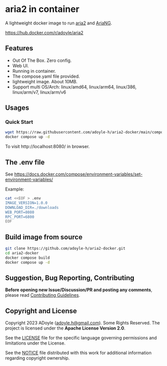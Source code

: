 # aria2 in container

A lightweight docker image to run [aria2](https://github.com/aria2/aria2) and [AriaNG](https://github.com/mayswind/AriaNg).

https://hub.docker.com/r/adoyle/aria2

## Features

- Out Of The Box. Zero config.
- Web UI.
- Running in container.
- The compose.yaml file provided.
- lightweight image. About 10MB.
- Support multi OS/Arch: linux/amd64, linux/arm64, linux/386, linux/arm/v7, linux/arm/v6

## Usages

### Quick Start

```sh
wget https://raw.githubusercontent.com/adoyle-h/aria2-docker/main/compose.yaml
docker compose up -d
```

To visit http://localhost:8080/ in browser.

## The .env file

See https://docs.docker.com/compose/environment-variables/set-environment-variables/

Example:

```sh
cat <<EOF > .env
IMAGE_VERSION=1.0.0
DOWNLOAD_DIR=./downloads
WEB_PORT=8080
RPC_PORT=6800
EOF
```

## Build image from source

```sh
git clone https://github.com/adoyle-h/aria2-docker.git
cd aria2-docker
docker compose build
docker compose up -d
```

## Suggestion, Bug Reporting, Contributing

**Before opening new Issue/Discussion/PR and posting any comments**, please read [Contributing Guidelines](https://gcg.adoyle.me/CONTRIBUTING).

## Copyright and License

Copyright 2023 ADoyle (adoyle.h@gmail.com). Some Rights Reserved.
The project is licensed under the **Apache License Version 2.0**.

See the [LICENSE][] file for the specific language governing permissions and limitations under the License.

See the [NOTICE][] file distributed with this work for additional information regarding copyright ownership.


<!-- Links -->

[LICENSE]: ./LICENSE
[NOTICE]: ./NOTICE
[tags]: https://github.com/adoyle-h/aria2-docker/tags
[issue]: https://github.com/adoyle-h/aria2-docker/issues
